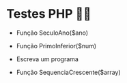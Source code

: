 # Testes PHP :woman_technologist:

- Função SeculoAno($ano)

- Função PrimoInferior($num)
- Escreva um programa
- Função SequenciaCrescente($array)